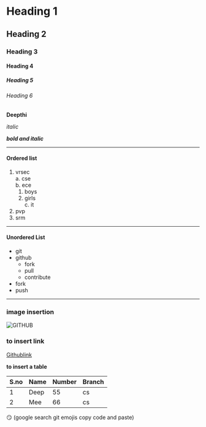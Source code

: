 # Heading 1
## Heading 2
### Heading 3
#### Heading 4
##### Heading 5
###### Heading 6

**Deepthi**


*italic*


***bold and italic***


---------------------------------------------------------------------------------------
#### Ordered list
1. vrsec    
  a. cse    
  b. ece    
    1. boys   
    2. girls    
  c. it   
2. pvp    
3. srm    
------------------------------------------------------------------------------------------
#### Unordered List
* git
* github
  - fork
  - pull
  - contribute
* fork
* push
---------------------------------------------------------------------------------------
### image insertion
![GITHUB](https://miro.medium.com/max/719/1*WaaXnUvhvrswhBJSw4YTuQ.png)

### to insert link
[Githublink](https://github.com/deepthi2901/sample)


**to insert a table**

|S.no|Name|Number|Branch|
|----|----|-------|------|
|1|Deep|55|cs|
|2|Mee|66|cs|




:smirk:  (google search git emojis copy code and paste)
